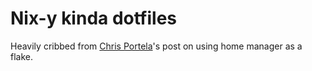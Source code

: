 # Nix-y kinda dotfiles

Heavily cribbed from [Chris Portela][cp-flake]'s post on using home manager as
a flake.

[cp-flake]: <https://www.chrisportela.com/posts/home-manager-flake/>
